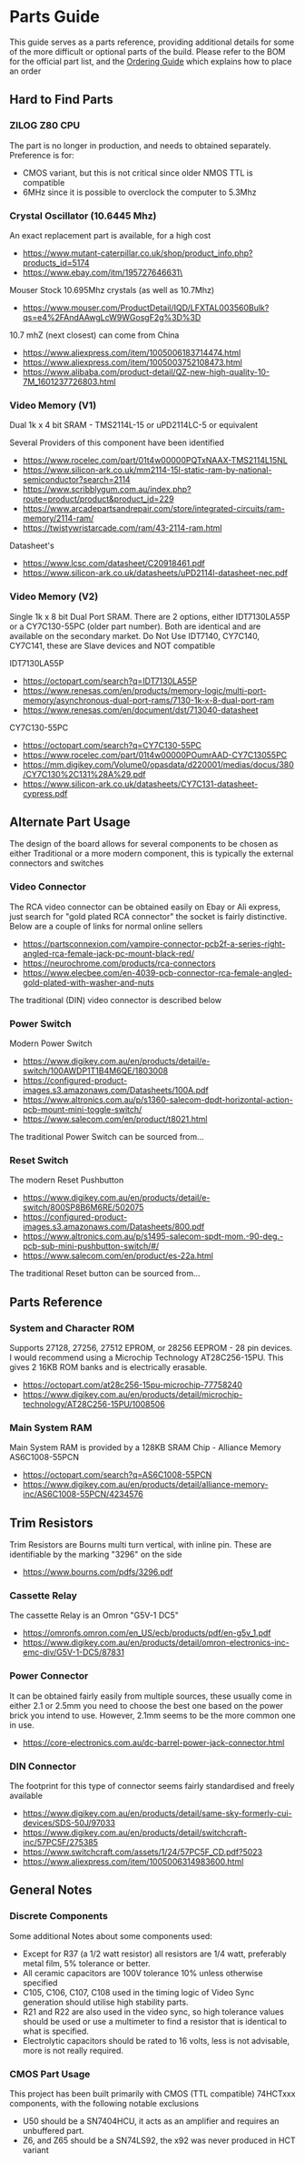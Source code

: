 # Parts Guide

This guide serves as a parts reference, providing additional details for some of the
more difficult or optional parts of the build. Please refer to the BOM for the official part list,
and the [Ordering Guide](./ORDERING.MD) which explains how to place an order

## Hard to Find Parts

### ZILOG Z80 CPU

The part is no longer in production, and needs to obtained separately. Preference is for:
* CMOS variant, but this is not critical since older NMOS TTL is compatible
* 6MHz since it is possible to overclock the computer to 5.3Mhz

###  Crystal Oscillator (10.6445 Mhz)

An exact replacement part is available, for a high cost
* https://www.mutant-caterpillar.co.uk/shop/product_info.php?products_id=5174
* https://www.ebay.com/itm/195727646631\

Mouser Stock 10.695Mhz crystals (as well as 10.7Mhz)
* https://www.mouser.com/ProductDetail/IQD/LFXTAL003560Bulk?qs=e4%2FAndAAwgLcW9WGosgF2g%3D%3D

10.7 mhZ (next closest) can come from China
* https://www.aliexpress.com/item/1005006183714474.html
* https://www.aliexpress.com/item/1005003752108473.html
* https://www.alibaba.com/product-detail/QZ-new-high-quality-10-7M_1601237726803.html

### Video Memory (V1)

Dual 1k x 4 bit SRAM - TMS2114L-15 or uPD2114LC-5 or equivalent

Several Providers of this component have been identified
* https://www.rocelec.com/part/01t4w00000PQTxNAAX-TMS2114L15NL
* https://www.silicon-ark.co.uk/mm2114-15l-static-ram-by-national-semiconductor?search=2114
* https://www.scribblygum.com.au/index.php?route=product/product&product_id=229
* https://www.arcadepartsandrepair.com/store/integrated-circuits/ram-memory/2114-ram/
* https://twistywristarcade.com/ram/43-2114-ram.html

Datasheet's
* https://www.lcsc.com/datasheet/C20918461.pdf
* https://www.silicon-ark.co.uk/datasheets/uPD2114l-datasheet-nec.pdf

### Video Memory (V2)

Single 1k x 8 bit Dual Port SRAM. There are 2 options, either IDT7130LA55P 
or a CY7C130-55PC (older part number). Both are identical and are available on the 
secondary market.
Do Not Use IDT7140, CY7C140, CY7C141, these are Slave devices and NOT compatible

IDT7130LA55P
* https://octopart.com/search?q=IDT7130LA55P
* https://www.renesas.com/en/products/memory-logic/multi-port-memory/asynchronous-dual-port-rams/7130-1k-x-8-dual-port-ram
* https://www.renesas.com/en/document/dst/713040-datasheet

CY7C130-55PC
* https://octopart.com/search?q=CY7C130-55PC
* https://www.rocelec.com/part/01t4w00000POumrAAD-CY7C13055PC
* https://mm.digikey.com/Volume0/opasdata/d220001/medias/docus/380/CY7C130%2C131%28A%29.pdf
* https://www.silicon-ark.co.uk/datasheets/CY7C131-datasheet-cypress.pdf

## Alternate Part Usage

The design of the board allows for several components to be chosen as either Traditional
or a more modern component, this is typically the external connectors and switches

### Video Connector

The RCA video connector can be obtained easily on Ebay or Ali express, just search for "gold plated RCA connector"
the socket is fairly distinctive. Below are a couple of links for normal online sellers
* https://partsconnexion.com/vampire-connector-pcb2f-a-series-right-angled-rca-female-jack-pc-mount-black-red/
* https://neurochrome.com/products/rca-connectors
* https://www.elecbee.com/en-4039-pcb-connector-rca-female-angled-gold-plated-with-washer-and-nuts

The traditional (DIN) video connector is described below

### Power Switch

Modern Power Switch
* https://www.digikey.com.au/en/products/detail/e-switch/100AWDP1T1B4M6QE/1803008
* https://configured-product-images.s3.amazonaws.com/Datasheets/100A.pdf
* https://www.altronics.com.au/p/s1360-salecom-dpdt-horizontal-action-pcb-mount-mini-toggle-switch/
* https://www.salecom.com/en/product/t8021.html

The traditional Power Switch can be sourced from...

### Reset Switch

The modern Reset Pushbutton
* https://www.digikey.com.au/en/products/detail/e-switch/800SP8B6M6RE/502075
* https://configured-product-images.s3.amazonaws.com/Datasheets/800.pdf
* https://www.altronics.com.au/p/s1495-salecom-spdt-mom.-90-deg.-pcb-sub-mini-pushbutton-switch/#/
* https://www.salecom.com/en/product/es-22a.html

The traditional Reset button can be sourced from...

## Parts Reference

### System and Character ROM

Supports 27128, 27256, 27512 EPROM, or 28256 EEPROM - 28 pin devices. I would recommend
using a Microchip Technology AT28C256-15PU. This gives 2 16KB ROM banks and is
electrically erasable.
* https://octopart.com/at28c256-15pu-microchip-77758240
* https://www.digikey.com.au/en/products/detail/microchip-technology/AT28C256-15PU/1008506

### Main System RAM

Main System RAM is provided by a 128KB SRAM Chip - Alliance Memory AS6C1008-55PCN
* https://octopart.com/search?q=AS6C1008-55PCN
* https://www.digikey.com.au/en/products/detail/alliance-memory-inc/AS6C1008-55PCN/4234576

## Trim Resistors

Trim Resistors are Bourns multi turn vertical, with inline pin. These are identifiable by the marking "3296" on the side
* https://www.bourns.com/pdfs/3296.pdf

### Cassette Relay

The cassette Relay is an Omron "G5V-1 DC5"
* https://omronfs.omron.com/en_US/ecb/products/pdf/en-g5v_1.pdf
* https://www.digikey.com.au/en/products/detail/omron-electronics-inc-emc-div/G5V-1-DC5/87831

### Power Connector

It can be obtained fairly easily from multiple sources, these usually come in either 2.1 or 2.5mm
you need to choose the best one based on the power brick you intend to use.
However, 2.1mm seems to be the more common one in use.
* https://core-electronics.com.au/dc-barrel-power-jack-connector.html

### DIN Connector

The footprint for this type of connector seems fairly standardised and freely available
* https://www.digikey.com.au/en/products/detail/same-sky-formerly-cui-devices/SDS-50J/97033
* https://www.digikey.com.au/en/products/detail/switchcraft-inc/57PC5F/275385
* https://www.switchcraft.com/assets/1/24/57PC5F_CD.pdf?5023
* https://www.aliexpress.com/item/1005006314983600.html

## General Notes

### Discrete Components

Some additional Notes about some components used:
- Except for R37 (a 1/2 watt resistor) all resistors are 1/4 watt, preferably metal film, 5% tolerance or better.
- All ceramic capacitors are 100V tolerance 10% unless otherwise specified
- C105, C106, C107, C108 used in the timing logic of Video Sync generation should utilise high stability parts.
- R21 and R22 are also used in the video sync, so high tolerance values should be used
  or use a multimeter to find a resistor that is identical to what is specified.
- Electrolytic capacitors should be rated to 16 volts, less is not advisable, more is not really required.

### CMOS Part Usage

This project has been built primarily with CMOS (TTL compatible) 74HCTxxx components, 
with the following notable exclusions
- U50 should be a SN7404HCU, it acts as an amplifier and requires an unbuffered part.
- Z6, and Z65 should be a SN74LS92, the x92 was never produced in HCT variant
